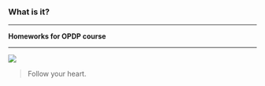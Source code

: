 ### What is it?

----

**Homeworks for OPDP course**

----

![](https://pandao.github.io/editor.md/examples/images/4.jpg)

> Follow your heart.
